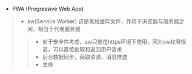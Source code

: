 - PWA (Progressive Web App)
>- sw(Service Worker) 这是离线缓存文件，作用于浏览器与服务器之间，相当于代理服务器
>>- 处于安全性考虑，sw只能在https环境下使用，因为sw权限很高，可以直接截取和返回用户请求
>>- 后台数据同步，获取资源，消息推送
>>- 生命
